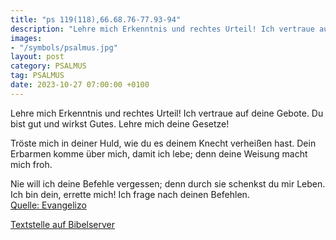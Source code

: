 ```yaml
---
title: "ps 119(118),66.68.76-77.93-94"
description: "Lehre mich Erkenntnis und rechtes Urteil! Ich vertraue auf deine Gebote. Du bist gut und wirkst Gutes. Lehre mich deine Gesetze!  Tröste mich in deiner Huld, wie du es deinem Knecht verheißen hast. Dein Erbarmen komme über mich, damit ich lebe; denn deine Weisung macht mich f...."
images:
- "/symbols/psalmus.jpg"
layout: post
category: PSALMUS
tag: PSALMUS
date: 2023-10-27 07:00:00 +0100
---
```

Lehre mich Erkenntnis und rechtes Urteil!
Ich vertraue auf deine Gebote.
Du bist gut und wirkst Gutes.
Lehre mich deine Gesetze!

Tröste mich in deiner Huld,
wie du es deinem Knecht verheißen hast.
Dein Erbarmen komme über mich, damit ich lebe;
denn deine Weisung macht mich froh.<!--more-->

Nie will ich deine Befehle vergessen;
denn durch sie schenkst du mir Leben.
Ich bin dein, errette mich!
Ich frage nach deinen Befehlen.<br>
[Quelle: Evangelizo](https://evangeliumtagfuertag.org/DE/gospel)

[Textstelle auf Bibelserver](https://www.bibleserver.com/EU/ps119(118),66.68.76-77.93-94)
